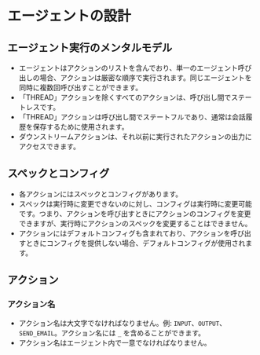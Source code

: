 # エージェントの設計

## エージェント実行のメンタルモデル

- エージェントはアクションのリストを含んでおり、単一のエージェント呼び出しの場合、アクションは厳密な順序で実行されます。同じエージェントを同時に複数回呼び出すことができます。
- 「THREAD」アクションを除くすべてのアクションは、呼び出し間でステートレスです。
- 「THREAD」アクションは呼び出し間でステートフルであり、通常は会話履歴を保存するために使用されます。
- ダウンストリームアクションは、それ以前に実行されたアクションの出力にアクセスできます。

## スペックとコンフィグ

- 各アクションにはスペックとコンフィグがあります。
- スペックは実行時に変更できないのに対し、コンフィグは実行時に変更可能です。つまり、アクションを呼び出すときにアクションのコンフィグを変更できますが、実行時にアクションのスペックを変更することはできません。
- アクションにはデフォルトコンフィグも含まれており、アクションを呼び出すときにコンフィグを提供しない場合、デフォルトコンフィグが使用されます。

## アクション

### アクション名

- アクション名は大文字でなければなりません。例: `INPUT`、`OUTPUT`、`SEND_EMAIL`。アクション名には `_` を含めることができます。
- アクション名はエージェント内で一意でなければなりません。
